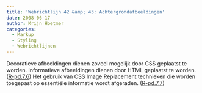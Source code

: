 ```yaml
---
title: 'Webrichtlijn 42 &amp; 43: Achtergrondafbeeldingen'
date: 2008-06-17
author: Krijn Hoetmer
categories: 
  - Markup
  - Styling
  - Webrichtlijnen
---
```

Decoratieve afbeeldingen dienen zoveel mogelijk door CSS geplaatst te worden. Informatieve afbeeldingen dienen door HTML geplaatst te worden. ([R-pd.7.6](http://www.webrichtlijnen.nl/handleiding/ontwikkeling/productie/afbeeldingen-alternatieve-tekst/achtergrondafbeeldingen/#r-pd-7-6)) Het gebruik van CSS Image Replacement technieken die worden toegepast op essentiële informatie wordt afgeraden. ([R-pd.7.7](http://www.webrichtlijnen.nl/handleiding/ontwikkeling/productie/afbeeldingen-alternatieve-tekst/achtergrondafbeeldingen/#r-pd-7-7))
